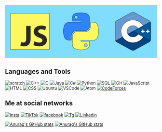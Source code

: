 [![Header](https://github.com/timurchikk/timurchikk/blob/main/assets/cpp.jpg)](https://github.com/timurchikk)


## Languages and Tools
![scratch](https://img.shields.io/badge/-Scratch-090909?style=for-the-badge&logo=scratch)
![C++](https://img.shields.io/badge/-C++-090909?style=for-the-badge&logo=cplusplus&logoColor=0000FF)
![C](https://img.shields.io/badge/-C-090909?style=for-the-badge&logo=c)
![Java](https://img.shields.io/badge/-Java-090909?style=for-the-badge&logo=java)
![C#](https://img.shields.io/badge/-Csharp-090909?style=for-the-badge&logo=csharp&logoColor=cd00cd)
![Python](https://img.shields.io/badge/-Python-090909?style=for-the-badge&logo=python&logoColor=red)
![SQL](https://img.shields.io/badge/-PostgreSQL-090909?style=for-the-badge&logo=postgresql)
![GH](https://img.shields.io/badge/-GitHub-090909?style=for-the-badge&logo=github)
![JavaScript](https://img.shields.io/badge/-JavaScript-090909?style=for-the-badge&logo=Javascript)
![HTML](https://img.shields.io/badge/-HTML-090909?style=for-the-badge&logo=html5)
![CSS](https://img.shields.io/badge/-CSS-090909?style=for-the-badge&logo=css3&logoColor=darkred)
![Ubuntu](https://img.shields.io/badge/-ubuntu-090909?style=for-the-badge&logo=ubuntu&logoColor=ffff00)
![VSCode](https://img.shields.io/badge/-VSCode-090909?style=for-the-badge&logo=visualstudiocode&logoColor=blue)
![Atom](https://img.shields.io/badge/-Atom-090909?style=for-the-badge&logo=atom)
[![CodeForces](https://img.shields.io/badge/-CodeForces-090909?style=for-the-badge&logo=codeforces&logoColor=darkgreen)](https://codeforces.com/profile/TimurCvk)


## Me at social networks

[![insta](https://img.shields.io/badge/-Instagram-090909?style=for-the-badge&logo=instagram&logoColor=red)](https://www.instagram.com/timur.py)
[![TikTok](https://img.shields.io/badge/-TikTok-090909?style=for-the-badge&logo=tiktok&logoColor=darkgreen)](https://www.tiktok.com/@timurchik033)
[![facebook](https://img.shields.io/badge/-facebook-090909?style=for-the-badge&logo=facebook&logoColor=darkblue)](https://www.facebook.com/timur.chekirov.5/)
[![Tg](https://img.shields.io/badge/-Telegram-090909?style=for-the-badge&logo=Telegram)](https://t.me/timurchlk)
[![Linkedin](https://img.shields.io/badge/-Linkedin-090909?style=for-the-badge&logo=linkedin&logoColor=0000FF)](https://www.linkedin.com/in/timur-chekirov-255277214)

[![Anurag's GitHub stats](https://github-readme-stats.vercel.app/api?username=timurchikk&show_icons=True&theme=radical)](https://github.com/timurchikk/github-readme-stats)
[![Anurag's GitHub stats](https://github-readme-stats.vercel.app/api?username=timurchikk&show_icons=True&theme=highcontrast)](https://github.com/timurchikk/github-readme-stats)
